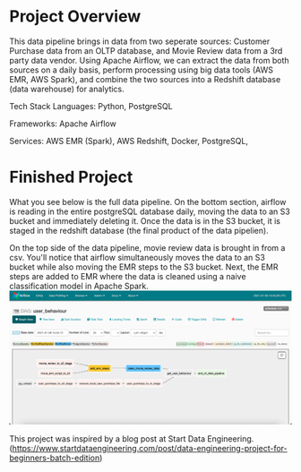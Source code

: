 # Project Overview

This data pipeline brings in data from two seperate sources: Customer Purchase data from an OLTP database, and Movie Review data from a 3rd party data vendor. Using Apache Airflow, we can extract the data from both sources on a daily basis, perform processing using big data tools (AWS EMR, AWS Spark), and combine the two sources into a Redshift database (data warehouse) for analytics. 

Tech Stack
Languages: Python, PostgreSQL

Frameworks: Apache Airflow

Services: AWS EMR (Spark), AWS Redshift, Docker, PostgreSQL, 

# Finished Project

What you see below is the full data pipeline. On the bottom section, airflow is reading in the entire postgreSQL database daily, moving the data to an S3 bucket and immediately deleting it. Once the data is in the S3 bucket, it is staged in the redshift database (the final product of the data pipelien). 

On the top side of the data pipeline, movie review data is brought in from a csv. You'll notice that airflow simultaneously moves the data to an S3 bucket while also moving the EMR steps to the S3 bucket. Next, the EMR steps are added to EMR where the data is cleaned using a naive classification model in Apache Spark.
![alt text](https://github.com/AndrewSLowe/airflow_batch_project/blob/main/images/airflow_UI.png?raw=true)

This project was inspired by a blog post at Start Data Engineering. (https://www.startdataengineering.com/post/data-engineering-project-for-beginners-batch-edition)
